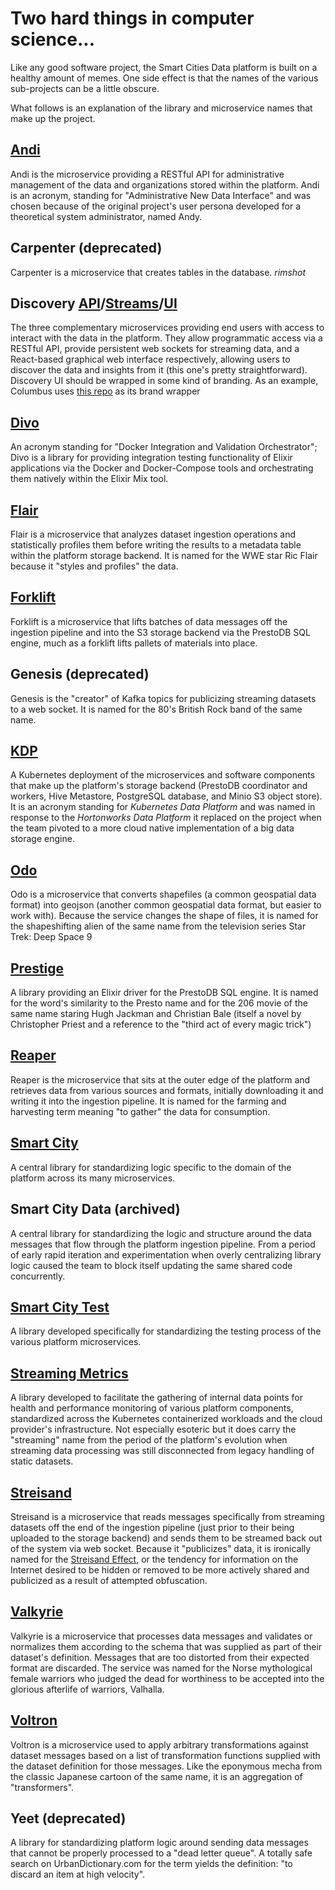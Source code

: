 # Two hard things in computer science...
Like any good software project, the Smart Cities Data platform is built on a healthy amount of memes. One side effect is that the names of the various sub-projects can be a little obscure.

What follows is an explanation of the library and microservice names that make up the project.

## [Andi](https://github.com/smartcitiesdata/smartcitiesdata/tree/master/apps/andi)
Andi is the microservice providing a RESTful API for administrative management of the data and organizations stored within the platform. Andi is an acronym, standing for "Administrative New Data Interface" and was chosen because of the original project's user persona developed for a theoretical system administrator, named Andy.

## Carpenter (deprecated)
Carpenter is a microservice that creates tables in the database.  _*rimshot*_

## Discovery [API](https://github.com/smartcitiesdata/discovery_api)/[Streams](https://github.com/smartcitiesdata/discovery_streams)/[UI](https://github.com/smartcitiesdata/react_discovery_ui)
The three complementary microservices providing end users with access to interact with the data in the platform. They allow programmatic access via a RESTful API, provide persistent web sockets for streaming data, and a React-based graphical web interface respectively, allowing users to discover the data and insights from it (this one's pretty straightforward).
Discovery UI should be wrapped in some kind of branding. As an example, Columbus uses [this repo](https://github.com/SmartColumbusOS/discovery_ui) as its brand wrapper

## [Divo](https://github.com/smartcitiesdata/divo)
An acronym standing for "Docker Integration and Validation Orchestrator"; Divo is a library for providing integration testing functionality of Elixir applications via the Docker and Docker-Compose tools and orchestrating them natively within the Elixir Mix tool.

## [Flair](https://github.com/smartcitiesdata/smartcitiesdata/tree/master/apps/flair)
Flair is a microservice that analyzes dataset ingestion operations and statistically profiles them before writing the results to a metadata table within the platform storage backend. It is named for the WWE star Ric Flair because it "styles and profiles" the data.

## [Forklift](https://github.com/smartcitiesdata/smartcitiesdata/tree/master/apps/forklift)
Forklift is a microservice that lifts batches of data messages off the ingestion pipeline and into the S3 storage backend via the PrestoDB SQL engine, much as a forklift lifts pallets of materials into place.

## Genesis (deprecated)
Genesis is the "creator" of Kafka topics for publicizing streaming datasets to a web socket. It is named for the 80's British Rock band of the same name.

## [KDP](https://github.com/smartcitiesdata/kdp)
A Kubernetes deployment of the microservices and software components that make up the platform's storage backend (PrestoDB coordinator and workers, Hive Metastore, PostgreSQL database, and Minio S3 object store). It is an acronym standing for _Kubernetes Data Platform_ and was named in response to the _Hortonworks Data Platform_ it replaced on the project when the team pivoted to a more cloud native implementation of a big data storage engine.

## [Odo](https://github.com/smartcitiesdata/odo)
Odo is a microservice that converts shapefiles (a common geospatial data format) into geojson (another common geospatial data format, but easier to work with). Because the service changes the shape of files, it is named for the shapeshifting alien of the same name from the television series Star Trek: Deep Space 9

## [Prestige](https://github.com/smartcitiesdata/prestige)
A library providing an Elixir driver for the PrestoDB SQL engine. It is named for the word's similarity to the Presto name and for the 206 movie of the same name staring Hugh Jackman and Christian Bale (itself a novel by Christopher Priest and a reference to the "third act of every magic trick")

## [Reaper](https://github.com/smartcitiesdata/reaper)
Reaper is the microservice that sits at the outer edge of the platform and retrieves data from various sources and formats, initially downloading it and writing it into the ingestion pipeline. It is named for the farming and harvesting term meaning "to gather" the data for consumption.

## [Smart City](https://github.com/smartcitiesdata/smart_city)
A central library for standardizing logic specific to the domain of the platform across its many microservices.

## Smart City Data (archived)
A central library for standardizing the logic and structure around the data messages that flow through the platform ingestion pipeline. From a period of early rapid iteration and experimentation when overly centralizing library logic caused the team to block itself updating the same shared code concurrently.

## [Smart City Test](https://github.com/smartcitiesdata/smart_city_test)
A library developed specifically for standardizing the testing process of the various platform microservices.

## [Streaming Metrics](https://github.com/smartcitiesdata/streaming_metrics)
A library developed to facilitate the gathering of internal data points for health and performance monitoring of various platform components, standardized across the Kubernetes containerized workloads and the cloud provider's infrastructure. Not especially esoteric but it does carry the "streaming" name from the period of the platform's evolution when streaming data processing was still disconnected from legacy handling of static datasets.

## [Streisand](https://github.com/smartcitiesdata/streisand)
Streisand is a microservice that reads messages specifically from streaming datasets off the end of the ingestion pipeline (just prior to their being uploaded to the storage backend) and sends them to be streamed back out of the system via web socket. Because it "publicizes" data, it is ironically named for the [Streisand Effect](https://en.wikipedia.org/wiki/Streisand_effect), or the tendency for information on the Internet desired to be hidden or removed to be more actively shared and publicized as a result of attempted obfuscation.

## [Valkyrie](https://github.com/smartcitiesdata/valkyrie)
Valkyrie is a microservice that processes data messages and validates or normalizes them according to the schema that was supplied as part of their dataset's definition. Messages that are too distorted from their expected format are discarded. The service was named for the Norse mythological female warriors who judged the dead for worthiness to be accepted into the glorious afterlife of warriors, Valhalla.

## [Voltron](https://github.com/smartcitiesdata/voltron)
Voltron is a microservice used to apply arbitrary transformations against dataset messages based on a list of transformation functions supplied with the dataset definition for those messages. Like the eponymous mecha from the classic Japanese cartoon of the same name, it is an aggregation of "transformers".

## Yeet (deprecated)
A library for standardizing platform logic around sending data messages that cannot be properly processed to a "dead letter queue". A totally safe search on UrbanDictionary.com for the term yields the definition: "to discard an item at high velocity".
